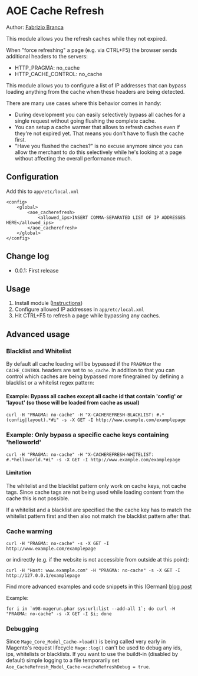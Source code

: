 # AOE Cache Refresh

Author: [Fabrizio Branca](http://fbrnc.net)

This module allows you the refresh caches while they not expired.

When "force refreshing" a page (e.g. via CTRL+F5) the browser sends additional headers to the servers:
- HTTP_PRAGMA: no_cache
- HTTP_CACHE_CONTROL: no_cache

This module allows you to configure a list of IP addresses that can bypass loading anything from the cache when these headers are being detected.

There are many use cases where this behavior comes in handy: 
- During development you can easily selectively bypass all caches for a single request without going flushing the complete cache.
- You can setup a cache warmer that allows to refresh caches even if they're not expired yet. That means you don't have to flush the cache first.
- "Have you flushed the caches?" is no excuse anymore since you can allow the merchant to do this selectively while he's looking at a page without affecting the overall performance much.


## Configuration

Add this to `app/etc/local.xml`

```
<config>
    <global>
        <aoe_cacherefresh>
            <allowed_ips>INSERT COMMA-SEPARATED LIST OF IP ADDRESSES HERE</allowed_ips>
        </aoe_cacherefresh>
    </global>
</config>
```

## Change log

* 0.0.1: First release

## Usage

1. Install module ([Instructions](http://fbrnc.net/blog/2014/11/how-to-install-a-magento-module))
2. Configure allowed IP addresses in `app/etc/local.xml`
3. Hit CTRL+F5 to refresh a page while bypassing any caches.

## Advanced usage

### Blacklist and Whitelist

By default all cache loading will be bypassed if the `PRAGMA`or the `CACHE_CONTROL` headers are set to `no_cache`. In addition to that you can
control which caches are being bypassed more finegrained by defining a blacklist or a whitelist regex pattern:

#### Example: Bypass all caches **except** all cache id that contain 'config' or 'layout' (so those will be loaded from cache as usual)

```
curl -H "PRAGMA: no-cache" -H "X-CACHEREFRESH-BLACKLIST: #.*(config|layout).*#i" -s -X GET -I http://www.example.com/examplepage
```

### Example: Only bypass a specific cache keys containing 'helloworld'

```
curl -H "PRAGMA: no-cache" -H "X-CACHEREFRESH-WHITELIST: #.*helloworld.*#i" -s -X GET -I http://www.example.com/examplepage
```

#### Limitation

The whitelist and the blacklist pattern only work on cache keys, not cache tags. Since cache tags are not being used while loading content from the 
cache this is not possible.

If a whitelist and a blacklist are specified the the cache key has to match the whitelist pattern first and then also not match the blacklist pattern after that.

### Cache warming

```
curl -H "PRAGMA: no-cache" -s -X GET -I http://www.example.com/examplepage
```

or indirectly (e.g. if the website is not accessible from outside at this point): 

```
curl -H "Host: www.example.com" -H "PRAGMA: no-cache" -s -X GET -I http://127.0.0.1/examplepage
```

Find more advanced examples and code snippets in this (German) [blog post](http://www.webguys.de/magento/adventskalender/turchen-08-magento-cache-warming-und-weitere-caching-tricks/)

Example:

```
for i in `n98-magerun.phar sys:url:list --add-all 1`; do curl -H "PRAGMA: no-cache" -s -X GET -I $i; done
```

### Debugging

Since `Mage_Core_Model_Cache->load()` is being called very early in Magento's request lifecycle `Mage::log()` can't be used to debug any ids, ips, whitelists or blacklists.
If you want to use the buildt-in (disabled by default) simple logging to a file temporarily set `Aoe_CacheRefresh_Model_Cache->cacheRefreshDebug = true`.
